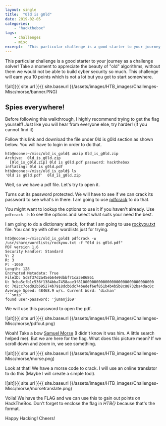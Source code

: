 ```yaml
---
layout: single
title:  "0ld is g0ld"
date: 2019-02-05
categories:
    - "hackthebox"
tags:
    - challenges
    - misc
excerpt:  "This particular challenge is a good starter to your journey as a challenge solver! Take a moment to appreciate the beauty of old algorithms, without them we would not be able to build cyber security so much. This challenge will earn you 10 points which is not a lot but you got to start somewhere."
---
```

This particular challenge is a good starter to your journey as a challenge solver! Take a moment to appreciate the beauty of "old" algorithms, without them we would not be able to build cyber security so much. This challenge will earn you 10 points which is not a lot but you got to start somewhere.

![alt]({{ site.url }}{{ site.baseurl }}/assets/images/HTB_images/Challenges-Misc/morse/banner.PNG)

## Spies everywhere!

Before following this walkthrough, I highly recommend trying to get the flag yourself! Just like you will hear from everyone else, try harder! (if you cannot find it)

Follow this link and download the file under 0ld is g0ld section as shown below. You will have to login in order to do that.

```console
htb@noone:~/misc/old_is_gold$ unzip 0ld_is_g0ld.zip
Archive:  0ld_is_g0ld.zip
  [0ld_is_g0ld.zip] 0ld is g0ld.pdf password: hackthebox
inflating: 0ld is g0ld.pdf
htb@noone:~/misc/old_is_gold$ ls
'0ld is g0ld.pdf'  0ld_is_g0ld.zip
```

Well, so we have a pdf file. Let's try to open it.

Turns out its password protected. We will have to see if we can crack its password to see what's in there. I am going to use [pdfcrack](https://www.cyberciti.biz/tips/linux-howto-crack-recover-pdf-file-password.html) to do that.

You might want to lookup the options to use it if you haven't already. Use `pdfcrack -h` to see the options and select what suits your need the best.

I am going to do a dictionary attack, for that I am going to use [rockyou.txt](https://wiki.skullsecurity.org/Passwords) file. You can try with other wordlists just for trying.

````console
htb@noone:~/misc/old_is_gold$ pdfcrack -w /usr/share/wordlists/rockyou.txt -f "0ld is g0ld.pdf"
PDF version 1.6
Security Handler: Standard
V: 2
R: 3
P: -1060
Length: 128
Encrypted Metadata: True
FileID: 5c8f37d2a45eb64e9dbbf71ca3e86861
U: 9cba5cfb1c536f1384bba7458aae3f8100000000000000000000000000000000
O: 702cc7ced92b595274b7918dcb6dc74bedef6ef851b4b4b5b8c88732ba4dac0c
Average Speed: 48468.9 w/s. Current Word: 'dichan'
```snip```
found user-password: 'jumanji69'
````

We will use this password to open the pdf.

![alt]({{ site.url }}{{ site.baseurl }}/assets/images/HTB_images/Challenges-Misc/morse/pdfout.png)

Woah! Take a bow [Samuel Morse](https://en.wikipedia.org/wiki/Samuel_Morse) (I didn't know it was him. A little search helped me). But we are here for the flag. What does this picture mean? If we scroll down and zoom in, we see something.

![alt]({{ site.url }}{{ site.baseurl }}/assets/images/HTB_images/Challenges-Misc/morse/morse.png)

Look at that! We have a morse code to crack. I will use an online translator to do this (Maybe I will create a simple tool).

![alt]({{ site.url }}{{ site.baseurl }}/assets/images/HTB_images/Challenges-Misc/morse/morsetranslate.png)

Voila! We have the FLAG and we can use this to gain out points on HackTheBox. Don't forget to enclose the flag in *HTB{}* because that's the format.

Happy Hacking! Cheers!
